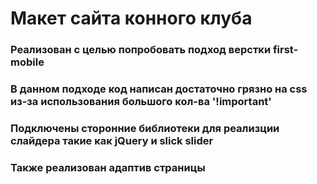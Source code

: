 # Макет сайта конного клуба

### Реализован с целью попробовать подход верстки first-mobile
### В данном подходе код написан достаточно грязно на css из-за использования большого кол-ва '!important'
### Подключены сторонние библиотеки для реализции слайдера такие как jQuery и slick slider
### Также реализован адаптив страницы
